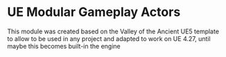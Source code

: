 # UE Modular Gameplay Actors

This module was created based on the Valley of the Ancient UE5 template to allow to be used in any project and adapted to work on UE 4.27, until maybe this becomes built-in the engine